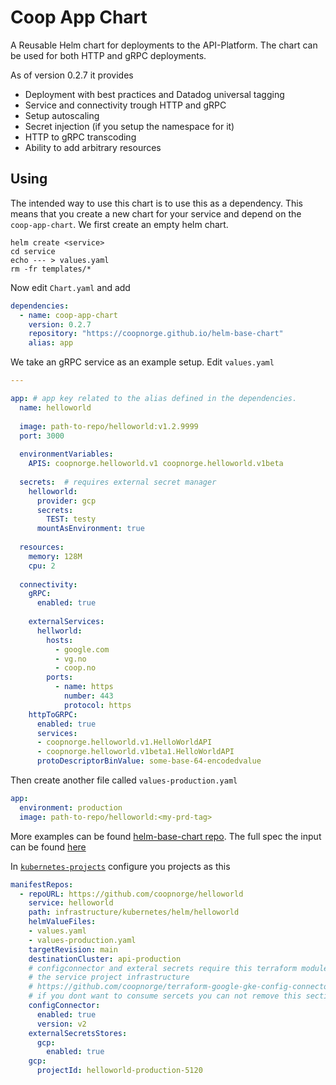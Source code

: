 # Coop App Chart

A Reusable Helm chart for deployments to the API-Platform. The chart can be
used for both HTTP and gRPC deployments.

As of version 0.2.7 it provides

* Deployment with best practices and Datadog universal tagging
* Service and connectivity trough HTTP and gRPC
* Setup autoscaling
* Secret injection (if you setup the namespace for it)
* HTTP to gRPC transcoding
* Ability to add arbitrary resources

## Using

The intended way to use this chart is to use this as a dependency. This means
that you create a new chart for your service and depend on the
`coop-app-chart`. We first create an empty helm chart.

```shell
helm create <service>
cd service
echo --- > values.yaml
rm -fr templates/*
```

Now edit `Chart.yaml` and add

```yaml
dependencies:
  - name: coop-app-chart
    version: 0.2.7
    repository: "https://coopnorge.github.io/helm-base-chart"
    alias: app
```

We take an gRPC service as an example setup. Edit `values.yaml`

```yaml
---

app: # app key related to the alias defined in the dependencies.
  name: helloworld
  
  image: path-to-repo/helloworld:v1.2.9999
  port: 3000
  
  environmentVariables:
    APIS: coopnorge.helloworld.v1 coopnorge.helloworld.v1beta 
  
  secrets:  # requires external secret manager
    helloworld:
      provider: gcp 
      secrets:
        TEST: testy
      mountAsEnvironment: true
  
  resources:
    memory: 128M
    cpu: 2
  
  connectivity:
    gRPC:
      enabled: true
 
    externalServices:
      hellworld:
        hosts:
          - google.com
          - vg.no 
          - coop.no
        ports:
          - name: https
            number: 443
            protocol: https
    httpToGRPC:
      enabled: true
      services:
      - coopnorge.helloworld.v1.HelloWorldAPI
      - coopnorge.helloworld.v1beta1.HelloWorldAPI
      protoDescriptorBinValue: some-base-64-encodedvalue
```

Then create another file called `values-production.yaml`

```yaml
app:
  environment: production 
  image: path-to-repo/helloworld:<my-prd-tag>
```

More examples can be found [helm-base-chart repo][helm-base-chart]. The full
spec the input can be found [here][coop-app-chart-values]

In [`kubernetes-projects`][kubernetes-projects] configure you projects as this

```yaml
manifestRepos:
  - repoURL: https://github.com/coopnorge/helloworld
    service: helloworld
    path: infrastructure/kubernetes/helm/helloworld
    helmValueFiles:
    - values.yaml
    - values-production.yaml
    targetRevision: main
    destinationCluster: api-production
    # configconnector and exteral secrets require this terraform module in 
    # the service project infrastructure
    # https://github.com/coopnorge/terraform-google-gke-config-connector
    # if you dont want to consume sercets you can not remove this section.
    configConnector:
      enabled: true
      version: v2
    externalSecretsStores:
      gcp:
        enabled: true
    gcp:
      projectId: helloworld-production-5120
```

[helm-base-chart]: https://github.com/coopnorge/helm-base-chart/tree/main/examples
[kubernetes-projects]: https://github.com/coopnorge/kubernetes-projects
[coop-app-chart-values]: https://github.com/coopnorge/helm-base-chart/blob/main/charts/coop-app-chart/values.yaml
